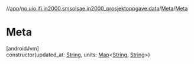 //[app](../../../index.md)/[no.uio.ifi.in2000.smsolsae.in2000_prosjektoppgave.data](../index.md)/[Meta](index.md)/[Meta](-meta.md)

# Meta

[androidJvm]\
constructor(updated_at: [String](https://kotlinlang.org/api/latest/jvm/stdlib/kotlin/-string/index.html), units: [Map](https://kotlinlang.org/api/latest/jvm/stdlib/kotlin.collections/-map/index.html)&lt;[String](https://kotlinlang.org/api/latest/jvm/stdlib/kotlin/-string/index.html), [String](https://kotlinlang.org/api/latest/jvm/stdlib/kotlin/-string/index.html)&gt;)
